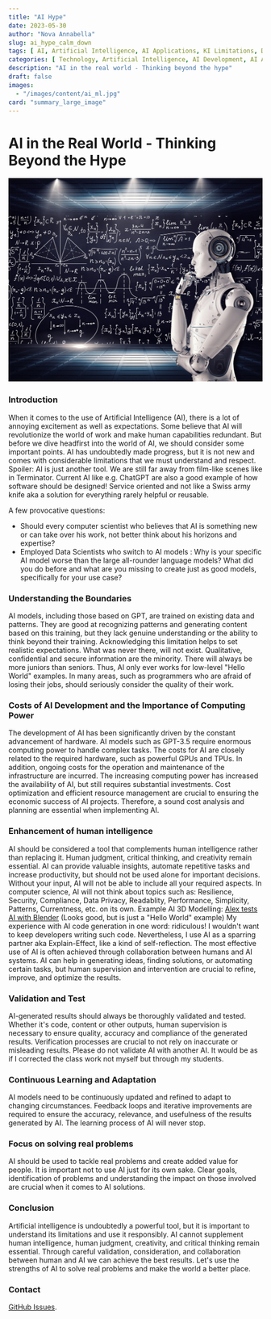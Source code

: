 ```yaml
---
title: "AI Hype"
date: 2023-05-30
author: "Nova Annabella"
slug: ai_hype_calm_down
tags: [ AI, Artificial Intelligence, AI Applications, KI Limitations, Development, Validation, Collaboration, Continuous Learning, Problem Solving ]
categories: [ Technology, Artificial Intelligence, AI Development, AI Applications ]
description: "AI in the real world - Thinking beyond the hype"
draft: false
images:
  - "/images/content/ai_ml.jpg"
card: "summary_large_image"
---
```



# AI in the Real World - Thinking Beyond the Hype

[![ai_ml](/images/content/ai_ml.jpg)](https://en.wikipedia.org/wiki/Weak_artificial_intelligence)

### Introduction

When it comes to the use of Artificial Intelligence (AI), there is a lot of annoying excitement as well as expectations. 
Some believe that AI will revolutionize the world of work and make human capabilities redundant. But before 
we dive headfirst into the world of AI, we should consider some important points. AI has undoubtedly made progress, 
but it is not new and comes with considerable limitations that we must understand and respect. 
Spoiler: AI is just another tool. We are still far away from film-like scenes like in Terminator. 
Current AI like e.g. ChatGPT are also a good example of how software should be designed! Service oriented and 
not like a Swiss army knife aka a solution for everything rarely helpful or reusable.

A few provocative questions:

* Should every computer scientist who believes that AI is something new or can take over his work, not 
  better think about his horizons and expertise?
* Employed Data Scientists who switch to AI models
  : Why is your specific AI model worse than the large all-rounder language models? What did you do 
  before and what are you missing to create just as good models, specifically for your use case?

### Understanding the Boundaries

AI models, including those based on GPT, are trained on existing data and patterns. They are
good at recognizing patterns and generating content based on this training, but they lack genuine
understanding or the ability to think beyond their training. Acknowledging this limitation helps to set
realistic expectations. What was never there, will not exist. Qualitative, confidential and secure
information are the minority. There will always be more juniors than seniors. Thus, AI only ever works for
low-level "Hello World" examples. In many areas, such as programmers who are afraid of losing their jobs, should
seriously consider the quality of their work.

### Costs of AI Development and the Importance of Computing Power

The development of AI has been significantly driven by the constant advancement of hardware. AI models such as
GPT-3.5 require enormous computing power to handle complex tasks. The costs for AI are closely related to the
required hardware, such as powerful GPUs and TPUs. In addition, ongoing costs for the operation and
maintenance of the infrastructure are incurred. The increasing computing power has increased the availability of AI, but
still requires substantial investments. Cost optimization and efficient resource management are crucial to ensuring the
economic success of AI projects. Therefore, a sound cost analysis and planning are essential when
implementing AI.


### Enhancement of human intelligence

AI should be considered a tool that complements human intelligence rather than replacing it. Human judgment, critical thinking, and creativity remain essential. AI can provide valuable insights, automate repetitive tasks and increase productivity, but should not be used alone for important decisions. Without your input, AI will not be able to include all your required aspects. In computer science, AI will not think about topics such as: Resilience, Security, Compliance, Data Privacy, Readablity, Performance, Simplicity, Patterns, Currentness, etc. on its own.
Example AI 3D Modelling: [Alex tests AI with Blender](https://www.youtube.com/watch?v=x60zHw_z4NM&t=460s) (Looks good, but is just a "Hello World" example)
My experience with AI code generation in one word: ridiculous! I wouldn't want to keep developers writing such code. Nevertheless, I use AI as a sparring partner aka Explain-Effect, like a kind of self-reflection. The most effective use of AI is often achieved through collaboration between humans and AI systems. AI can help in generating ideas, finding solutions, or automating certain tasks, but human supervision and intervention are crucial to refine, improve, and optimize the results.

### Validation and Test

AI-generated results should always be thoroughly validated and tested. Whether it's code, content or other
outputs, human supervision is necessary to ensure quality, accuracy and compliance of the generated
results. Verification processes are crucial to not rely on inaccurate or misleading
results. Please do not validate AI with another AI. It would be as if I corrected the class work
not myself but through my students.

### Continuous Learning and Adaptation

AI models need to be continuously updated and refined to adapt to changing circumstances. Feedback loops and iterative
improvements are required to ensure the accuracy, relevance, and usefulness of the results generated by AI. The learning
process of AI will never stop.

### Focus on solving real problems

AI should be used to tackle real problems and create added value for people. It is important not to use AI just for its
own sake. Clear goals, identification of problems and understanding the impact on those involved are crucial when it
comes to AI solutions.

### Conclusion

Artificial intelligence is undoubtedly a powerful tool, but it is important to understand its limitations and use it
responsibly. AI cannot supplement human intelligence, human judgment, creativity, and critical thinking remain
essential. Through careful validation, consideration, and collaboration between human and AI we can achieve the best
results. Let's use the strengths of AI to solve real problems and make the world a better place.

### Contact

[GitHub Issues](https://github.com/NovaAnnabella/the_unspoken/issues/new/choose).
